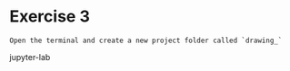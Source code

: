 # Exercise 3
```{warning}
Open the terminal and create a new project folder called `drawing_`

```
jupyter-lab
```


```